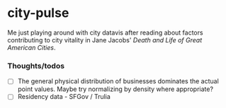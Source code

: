 # city-pulse

Me just playing around with city datavis after reading about factors contributing to city vitality in Jane Jacobs' *Death and Life of Great American Cities*.

### Thoughts/todos

- [ ] The general physical distribution of businesses dominates the actual point values. Maybe try normalizing by density where appropriate?
- [ ] Residency data - SFGov / Trulia
